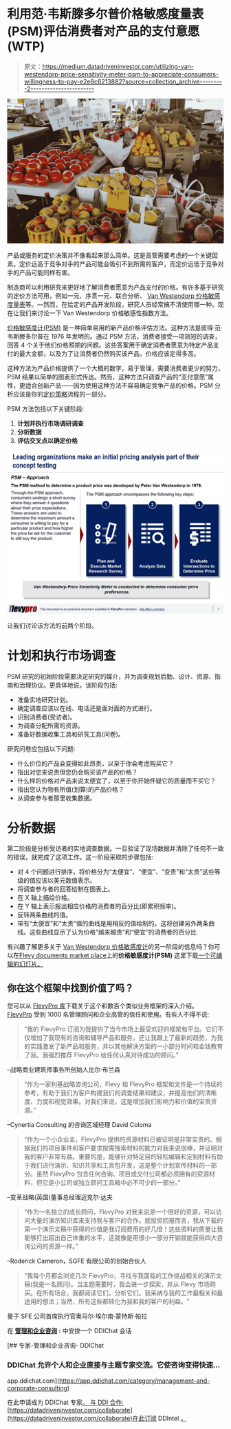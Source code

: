 # 利用范·韦斯滕多尔普价格敏感度量表(PSM)评估消费者对产品的支付意愿(WTP)

> 原文：<https://medium.datadriveninvestor.com/utilizing-van-westendorp-price-sensitivity-meter-psm-to-appreciate-consumers-willingness-to-pay-e2e8c6213882?source=collection_archive---------2----------------------->

![](img/e7d1efef9077831c4928620229b81c32.png)

产品或服务的定价决策并不像看起来那么简单。这是高管需要考虑的一个关键因素。定价远高于竞争对手的产品可能会吸引不到所需的客户，而定价远低于竞争对手的产品可能同样有害。

制造商可以利用研究来更好地了解消费者愿意为产品支付的价格。有许多基于研究的定价方法可用，例如一元、序贯一元、联合分析、 [Van Westendorp 价格敏感度量表](https://flevy.com/browse/flevypro/price-sensitivity-meter-psm-5142)等。—然而，在给定的产品开发阶段，研究人员经常搞不清使用哪一种。现在让我们来讨论一下 Van Westendorp 价格敏感性指数方法。

[价格敏感度计(PSM)](https://flevy.com/browse/flevypro/price-sensitivity-meter-psm-5142) 是一种简单易用的新产品价格评估方法。这种方法是彼得·范·韦斯滕多尔普在 1976 年发明的。通过 PSM 方法，消费者接受一项简短的调查，回答 4 个关于他们价格预期的问题。这些答案用于确定消费者愿意为特定产品支付的最大金额，以及为了让消费者仍然购买该产品，价格应该定得多高。

这种方法为产品价格提供了一个大概的数字，易于管理，需要消费者更少的努力，PSM 结果以简单的图表形式传达。然而，这种方法只调查产品的“支付意愿”属性，更适合创新产品——因为使用这种方法不容易确定竞争产品的价格。PSM 分析应该是你的[定价策略](https://flevy.com/business-toolkit/pricing-strategy-ps)流程的一部分。

PSM 方法包括以下关键阶段:

1.  **计划并执行市场调研调查**
2.  **分析数据**
3.  **评估交叉点以确定价格**

![](img/1b8f32cad64429869040aba99c7c97b1.png)

让我们讨论该方法的前两个阶段。

# 计划和执行市场调查

PSM 研究的初始阶段需要决定研究的媒介，并为调查规划后勤、设计、资源、指南和治理协议。更具体地说，该阶段包括:

*   准备实地研究计划。
*   确定调查应该以在线、电话还是面对面的方式进行。
*   识别消费者(受访者)。
*   为调查分配所需的资源。
*   准备好数据收集工具和研究工具(问卷)。

研究问卷应包括以下问题:

*   什么价位的产品会变得如此昂贵，以至于你会考虑购买它？
*   指出对您来说贵但您仍会购买该产品的价格？
*   什么样的价格对产品来说太便宜了，以至于你开始怀疑它的质量而不买它？
*   指出您认为物有所值(划算)的产品价格？
*   从调查参与者那里收集数据。

# 分析数据

第二阶段是分析受访者的实地调查数据。一旦验证了现场数据并清除了任何不一致的错误，就完成了这项工作。这一阶段采取的步骤包括:

*   对 4 个问题进行排序，将价格分为“太便宜”、“便宜”、“变贵”和“太贵”这些等级的值应该以美元数值表示。
*   将调查参与者的回答绘制在图表上。
*   在 X 轴上描绘价格。
*   在 Y 轴上表示报出相应价格的消费者的百分比(即累积频率)。
*   反转两条曲线的值。
*   带有“太便宜”和“太贵”值的曲线是用相反的值绘制的。这将创建另外两条曲线。这些曲线显示了认为价格“越来越贵”和“便宜”的消费者的百分比

有兴趣了解更多关于 [Van Westendorp 价格敏感度计](https://flevy.com/browse/flevypro/price-sensitivity-meter-psm-5142)的另一阶段的信息吗？你可以在[Flevy documents market place](https://flevy.com/browse)上的**价格敏感度计(PSM)** 这里下载[一个可编辑的幻灯片。](https://flevy.com/browse/flevypro/price-sensitivity-meter-psm-5142)

## 你在这个框架中找到价值了吗？

您可以从 [FlevyPro 库](https://flevy.com/pro/library)下载关于这个和数百个类似业务框架的深入介绍。 [FlevyPro](https://flevy.com/pro) 受到 1000 名管理顾问和企业高管的信任和使用。有些人不得不说:

> “我的 FlevyPro 订阅为我提供了当今市场上最受欢迎的框架和平台。它们不仅增加了我现有的咨询和辅导产品和服务，还让我跟上了最新的趋势，为我的实践激发了新产品和服务，并以其他解决方案的一小部分时间和金钱教育了我。我强烈推荐 FlevyPro 给任何认真对待成功的顾问。”

–战略商业建筑师事务所创始人比尔·布兰森

> “作为一家利基战略咨询公司，Flevy 和 FlevyPro 框架和文件是一个持续的参考，有助于我们为客户构建我们的调查结果和建议，并提高他们的清晰度、力度和视觉效果。对我们来说，这是增加我们影响力和价值的宝贵资源。”

–Cynertia Consulting 的咨询区域经理 David Coloma

> “作为一个小企业主，FlevyPro 提供的资源材料已被证明是非常宝贵的。根据我们的项目事件和客户要求按需搜索材料的能力对我来说很棒，并证明对我的客户非常有益。重要的是，能够针对特定目的轻松编辑和定制材料有助于我们进行演示、知识共享和工具包开发，这是整个计划宣传材料的一部分。虽然 FlevyPro 包含任何咨询、项目或交付公司都必须拥有的资源材料，但它是小公司或独立顾问工具箱中必不可少的一部分。”

–变革战略(英国)董事总经理迈克尔·达夫

> “作为一名独立的成长顾问，FlevyPro 对我来说是一个很好的资源，可以访问大量的演示知识库来支持我与客户的合作。就投资回报而言，我从下载的第一个演示文稿中获得的价值是我订阅费用的好几倍！这些资料的质量让我能够打出超出自己体重的水平，这就像是用很小一部分开销就能获得四大咨询公司的资源一样。”

–Roderick Cameron，SGFE 有限公司的创始合伙人

> “我每个月都会浏览几次 FlevyPro，寻找与我面临的工作挑战相关的演示文稿(我是一名顾问)。当主题需要时，我会进一步探索，并从 Flevy 市场购买。在所有场合，我都阅读它们，分析它们。我采纳与我的工作最相关和最适用的想法；当然，所有这些都转化为我和我的客户的利益。"

量子 SFE 公司首席执行官奥马尔·埃尔南·蒙特斯·帕拉

在 [**管理和企业咨询**](https://app.ddichat.com/category/management-and-corporate-consulting) **:** 中安排一个 DDIChat 会话

[](https://app.ddichat.com/category/management-and-corporate-consulting) [## 专家-管理和企业咨询- DDIChat

### DDIChat 允许个人和企业直接与主题专家交流。它使咨询变得快速…

app.ddichat.com](https://app.ddichat.com/category/management-and-corporate-consulting) 

在此申请成为 DDIChat 专家[。
与 DDI 合作:](https://app.ddichat.com/expertsignup)[https://datadriveninvestor.com/collaborate](https://datadriveninvestor.com/collaborate)在此订阅 DDIntel [。](https://ddintel.datadriveninvestor.com/)